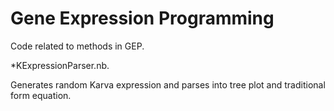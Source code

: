# Gene Expression Programming

Code related to methods in GEP.

  *KExpressionParser.nb.
  
Generates random Karva expression and parses into tree plot and traditional form equation.
